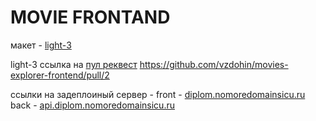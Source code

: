 # MOVIE FRONTAND 

макет - [light-3](https://www.figma.com/file/6FMWkB94wE7KTkcCgUXtnC/light-1?node-id=1%3A2180&mode=dev)

light-3 
ссылка на [пул реквест](https://github.com/vzdohin/movies-explorer-frontend/pull/2) 
https://github.com/vzdohin/movies-explorer-frontend/pull/2

ссылки на задеплоиный сервер - 
front - [diplom.nomoredomainsicu.ru](diplom.nomoredomainsicu.ru)
back - [api.diplom.nomoredomainsicu.ru](api.diplom.nomoredomainsicu.ru)